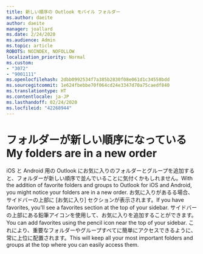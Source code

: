 ```yaml
---
title: 新しい順序の Outlook モバイル フォルダー
ms.author: daeite
author: daeite
manager: joallard
ms.date: 2/24/2020
ms.audience: Admin
ms.topic: article
ROBOTS: NOINDEX, NOFOLLOW
localization_priority: Normal
ms.custom:
- "3072"
- "9001111"
ms.openlocfilehash: 2dbb0992534f7a385b2830f08e061d1c34558bdd
ms.sourcegitcommit: 1e624fbebbe70f064cd24e3347d70a75caedf840
ms.translationtype: HT
ms.contentlocale: ja-JP
ms.lasthandoff: 02/24/2020
ms.locfileid: "42268944"
---
```

# <a name="my-folders-are-in-a-new-order"></a><span data-ttu-id="87345-102">フォルダーが新しい順序になっている</span><span class="sxs-lookup"><span data-stu-id="87345-102">My folders are in a new order</span></span>

<span data-ttu-id="87345-103">iOS と Android 用の Outlook にお気に入りのフォルダーとグループを追加すると、フォルダーが新しい順序で並んでいることに気付くかもしれません。</span><span class="sxs-lookup"><span data-stu-id="87345-103">With the addition of favorite folders and groups to Outlook for iOS and Android, you might notice your folders are in a new order.</span></span> <span data-ttu-id="87345-104">お気に入りがあるる場合、サイドバーの上部に [お気に入り] セクションが表示されます。</span><span class="sxs-lookup"><span data-stu-id="87345-104">If you have favorites, you'll see a favorites section at the top of your sidebar.</span></span> <span data-ttu-id="87345-105">サイドバーの上部にある鉛筆アイコンを使用して、お気に入りを追加することができます。</span><span class="sxs-lookup"><span data-stu-id="87345-105">You can add favorites using the pencil icon near the top of your sidebar.</span></span> <span data-ttu-id="87345-106">これにより、重要なフォルダーやグループすべてに簡単にアクセスできるように、常に上位に配置されます。</span><span class="sxs-lookup"><span data-stu-id="87345-106">This will keep all your most important folders and groups at the top where you can easily access them.</span></span>